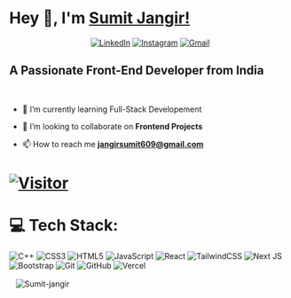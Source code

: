 # Hey 👋, I'm [Sumit Jangir!](https://github.com/Sumit-Jangir)

<div align="center">

<a href="https://x.com/SumitJangir03" target="_blank"><img alt="" src="https://img.shields.io/badge/Twitter-000?logo=X&logoColor=ffffff&style=for-the-badge" style="vertical-align:center" /></a>
[![LinkedIn](https://img.shields.io/badge/LinkedIn-%230077B5.svg?style=for-the-badge&logo=LinkedIn&logoColor=white)](https://www.linkedin.com/in/sumit-jangir-056057253/)
[![Instagram](https://img.shields.io/badge/Instagram-%23E4405F.svg?style=for-the-badge&logo=Instagram&logoColor=white)](https://www.instagram.com/sumit_.jangir/)
[![Gmail](https://img.shields.io/badge/Gmail-D14836?style=for-the-badge&logo=gmail&logoColor=white)](mailto:jangirsumit609@gmail.com)

</div>

## A Passionate Front-End Developer from India

<br>

- 🌱 I’m currently learning Full-Stack Developement

- 👯 I’m looking to collaborate on **Frontend Projects**

- 📫 How to reach me **jangirsumit609@gmail.com**

# [![Visitor](https://visitor-badge.laobi.icu/badge?page_id=Sumit-Jangir)](https://github.com/Sumit-Jangir)

# 💻 Tech Stack:

![C++](https://img.shields.io/badge/c++-%2300599C.svg?style=for-the-badge&logo=c%2B%2B&logoColor=white) ![CSS3](https://img.shields.io/badge/css3-%231572B6.svg?style=for-the-badge&logo=css3&logoColor=white) ![HTML5](https://img.shields.io/badge/html5-%23E34F26.svg?style=for-the-badge&logo=html5&logoColor=white) ![JavaScript](https://img.shields.io/badge/javascript-%23323330.svg?style=for-the-badge&logo=javascript&logoColor=%23F7DF1E) ![React](https://img.shields.io/badge/react-%2320232a.svg?style=for-the-badge&logo=react&logoColor=%2361DAFB) ![TailwindCSS](https://img.shields.io/badge/tailwindcss-%2338B2AC.svg?style=for-the-badge&logo=tailwind-css&logoColor=white) ![Next JS](https://img.shields.io/badge/Next-black?style=for-the-badge&logo=next.js&logoColor=white) ![Bootstrap](https://img.shields.io/badge/bootstrap-%238511FA.svg?style=for-the-badge&logo=bootstrap&logoColor=white) ![Git](https://img.shields.io/badge/git-%23F05033.svg?style=for-the-badge&logo=git&logoColor=white) ![GitHub](https://img.shields.io/badge/github-%23121011.svg?style=for-the-badge&logo=github&logoColor=white) ![Vercel](https://img.shields.io/badge/vercel-%23000000.svg?style=for-the-badge&logo=vercel&logoColor=white)

<p>
 &nbsp; &nbsp;<img align="center" src="https://github-readme-streak-stats.herokuapp.com/?user=Sumit-Jangir&theme=dark" alt="Sumit-jangir" />
</p>


